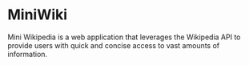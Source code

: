 # MiniWiki
Mini Wikipedia is a web application that leverages the Wikipedia API to provide users with quick and concise access to vast amounts of information. 
